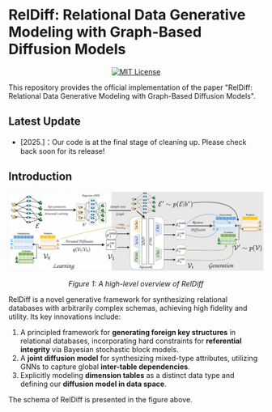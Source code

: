 # RelDiff: Relational Data Generative Modeling with Graph-Based Diffusion Models

<p align="center">
  <a href="https://github.com/ValterH/RelDiff/blob/main/LICENSE">
    <img alt="MIT License" src="https://img.shields.io/badge/License-MIT-yellow.svg">
  </a>
  <!-- <a href="">
    <img alt="Openreview" src="">
  </a> -->
  <!-- <a href="">
    <img alt="Paper URL" src="https://img.shields.io/badge/-B31B1B.svg">
  </a> -->
</p>


This repository provides the official implementation of the paper "RelDiff: Relational Data Generative Modeling with Graph-Based Diffusion Models".

## Latest Update

- [2025.]：Our code is at the final stage of cleaning up. Please check back soon for its release!

## Introduction

<div align="center">
  <img src="images/reldiff_flowchart.svg" alt="RelDiff Pipeline" width="800" style="margin-left:'auto' margin-right:'auto' display:'block'"/>
  <p><em>Figure 1: A high-level overview of RelDiff</a></em></p>
</div>
RelDiff is a novel generative framework for synthesizing relational databases with arbitrarily complex schemas, achieving high fidelity and utility. Its key innovations include:

1) A principled framework for **generating foreign key structures** in relational databases, incorporating hard constraints for **referential integrity** via Bayesian stochastic block models.
2) A **joint diffusion model** for synthesizing mixed-type attributes, utilizing GNNs to capture global **inter-table dependencies**.
3) Explicitly modeling **dimension tables** as a distinct data type and defining our **diffusion model in data space**.

The schema of RelDiff is presented in the figure above. <!--  For more details, please refer to [our paper](). -->


